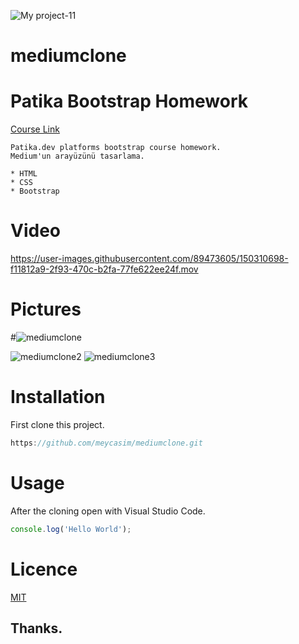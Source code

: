 ![My project-11](https://user-images.githubusercontent.com/89473605/174805820-5caec97b-0006-43c1-a6ad-292f19debd30.png)

# mediumclone
 
# Patika Bootstrap Homework
[Course Link](https://app.patika.dev/moduller/bootstrap)
```
Patika.dev platforms bootstrap course homework.
Medium'un arayüzünü tasarlama.
```
```
* HTML
* CSS
* Bootstrap
```
# Video



https://user-images.githubusercontent.com/89473605/150310698-f11812a9-2f93-470c-b2fa-77fe622ee24f.mov




# Pictures
#![mediumclone](https://user-images.githubusercontent.com/89473605/150310839-09569d6c-1932-4bcf-aa78-ee571cfdba1f.png)

![mediumclone2](https://user-images.githubusercontent.com/89473605/150310875-b2f68309-fe65-4230-9f48-6d2b760a5fb0.png)
![mediumclone3](https://user-images.githubusercontent.com/89473605/150310873-a507c09d-9fb9-4856-a9fe-f5cba8a75ceb.png)



# Installation 
 First clone this project.
 ```c
https://github.com/meycasim/mediumclone.git 
```

 # Usage
 After the cloning open with Visual Studio Code.



```javaScript
console.log('Hello World');
```

# Licence

[MIT](https://choosealicense.com/licenses/mit)

## Thanks.

